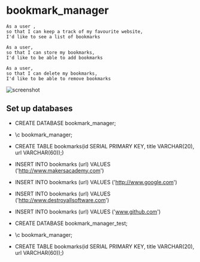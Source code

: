 # bookmark_manager

```
As a user ,
so that I can keep a track of my favourite website,
I'd like to see a list of bookmarks
```

```
As a user, 
so that I can store my bookmarks,
I'd like to be able to add bookmarks
```

```
As a user,
so that I can delete my bookmarks,
I'd like to be able to remove bookmarks
```

![screenshot](https://github.com/makersacademy/course/raw/main/bookmark_manager/images/bookmark_manager_1.png)

## Set up databases

* CREATE DATABASE bookmark_manager;
* \c bookmark_manager;
* CREATE TABLE bookmarks(id SERIAL PRIMARY KEY, title VARCHAR(20), url VARCHAR(60));)

* INSERT INTO bookmarks (url)
  VALUES ('http://www.makersacademy.com')
* INSERT INTO bookmarks (url)
  VALUES ('http://www.google.com')
* INSERT INTO bookmarks (url)
  VALUES ('http://www.destroyallsoftware.com')
* INSERT INTO bookmarks (url)
  VALUES ('www.github.com')

* CREATE DATABASE bookmark_manager_test;
* \c bookmark_manager;
* CREATE TABLE bookmarks(id SERIAL PRIMARY KEY, title VARCHAR(20), url VARCHAR(60));)